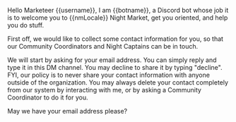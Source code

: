 Hello Marketeer {{username}},
I am {{botname}}, a Discord bot whose job it is to welcome you to {{nmLocale}} Night Market, get you oriented, and help you do stuff.

First off, we would like to collect some contact information for you, so that our Community Coordinators and Night Captains can be in touch.

We will start by asking for your email address.
You can simply reply and type it in this DM channel.
You may decline to share it by typing "decline".
FYI, our policy is to never share your contact information with anyone outside of the organization. You may always delete your contact completely from our system by interacting with me, or by asking a Community Coordinator to do it for you.

May we have your email address please?
